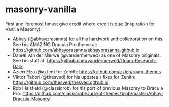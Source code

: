 # masonry-vanilla

First and foremost I must give credit where credit is due (inspiration for Vanilla Masonry):

- Abhay (@abhayprasanna) for all his hardwork and collaboration on this. See his AMAZING Dracula Pro theme at: https://github.com/abhayprasanna/abhayprasanna.github.io
- Daniel van der Merwe (@vandermerwed) as one of Masonry originals. See his stuff at: https://github.com/vandermerwed/Roam-Research-Dark
- Azlen Elza (@azlen) for Zenith: https://github.com/azlen/roam-themes
- Viktor Tabori (@thesved) for his updates / fixes for Zenith: https://github.com/thesved/thesved.github.io
- Rob Haisfield (@classicrob) for his port of previous Masonry to Dracula Pro: https://github.com/classicrob/Current-themes/blob/master/Abhay-Dracula-Masonry
